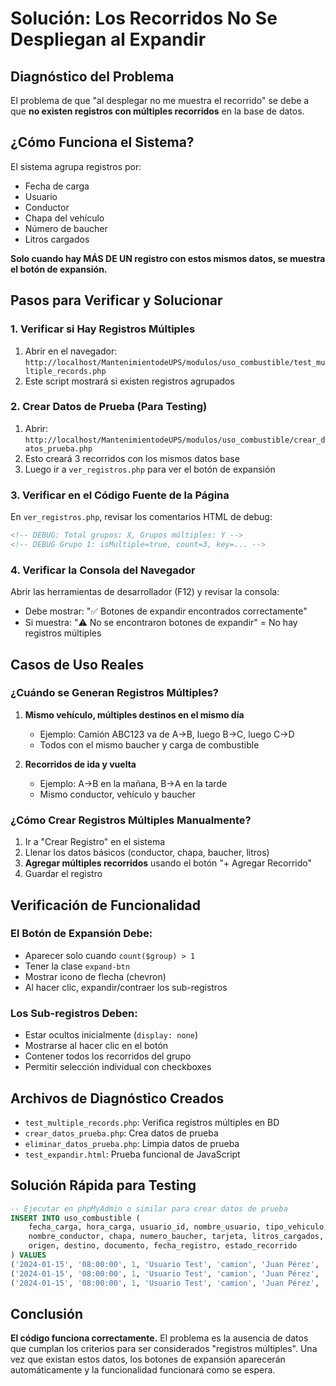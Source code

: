 # Solución: Los Recorridos No Se Despliegan al Expandir

## Diagnóstico del Problema

El problema de que "al desplegar no me muestra el recorrido" se debe a que **no existen registros con múltiples recorridos** en la base de datos.

## ¿Cómo Funciona el Sistema?

El sistema agrupa registros por:
- Fecha de carga
- Usuario
- Conductor
- Chapa del vehículo
- Número de baucher
- Litros cargados

**Solo cuando hay MÁS DE UN registro con estos mismos datos, se muestra el botón de expansión.**

## Pasos para Verificar y Solucionar

### 1. Verificar si Hay Registros Múltiples

1. Abrir en el navegador: `http://localhost/MantenimientodeUPS/modulos/uso_combustible/test_multiple_records.php`
2. Este script mostrará si existen registros agrupados

### 2. Crear Datos de Prueba (Para Testing)

1. Abrir: `http://localhost/MantenimientodeUPS/modulos/uso_combustible/crear_datos_prueba.php`
2. Esto creará 3 recorridos con los mismos datos base
3. Luego ir a `ver_registros.php` para ver el botón de expansión

### 3. Verificar en el Código Fuente de la Página

En `ver_registros.php`, revisar los comentarios HTML de debug:
```html
<!-- DEBUG: Total grupos: X, Grupos múltiples: Y -->
<!-- DEBUG Grupo 1: isMultiple=true, count=3, key=... -->
```

### 4. Verificar la Consola del Navegador

Abrir las herramientas de desarrollador (F12) y revisar la consola:
- Debe mostrar: "✅ Botones de expandir encontrados correctamente"
- Si muestra: "⚠️ No se encontraron botones de expandir" = No hay registros múltiples

## Casos de Uso Reales

### ¿Cuándo se Generan Registros Múltiples?

1. **Mismo vehículo, múltiples destinos en el mismo día**
   - Ejemplo: Camión ABC123 va de A→B, luego B→C, luego C→D
   - Todos con el mismo baucher y carga de combustible

2. **Recorridos de ida y vuelta**
   - Ejemplo: A→B en la mañana, B→A en la tarde
   - Mismo conductor, vehículo y baucher

### ¿Cómo Crear Registros Múltiples Manualmente?

1. Ir a "Crear Registro" en el sistema
2. Llenar los datos básicos (conductor, chapa, baucher, litros)
3. **Agregar múltiples recorridos** usando el botón "+ Agregar Recorrido"
4. Guardar el registro

## Verificación de Funcionalidad

### El Botón de Expansión Debe:
- Aparecer solo cuando `count($group) > 1`
- Tener la clase `expand-btn`
- Mostrar icono de flecha (chevron)
- Al hacer clic, expandir/contraer los sub-registros

### Los Sub-registros Deben:
- Estar ocultos inicialmente (`display: none`)
- Mostrarse al hacer clic en el botón
- Contener todos los recorridos del grupo
- Permitir selección individual con checkboxes

## Archivos de Diagnóstico Creados

- `test_multiple_records.php`: Verifica registros múltiples en BD
- `crear_datos_prueba.php`: Crea datos de prueba
- `eliminar_datos_prueba.php`: Limpia datos de prueba
- `test_expandir.html`: Prueba funcional de JavaScript

## Solución Rápida para Testing

```sql
-- Ejecutar en phpMyAdmin o similar para crear datos de prueba
INSERT INTO uso_combustible (
    fecha_carga, hora_carga, usuario_id, nombre_usuario, tipo_vehiculo,
    nombre_conductor, chapa, numero_baucher, tarjeta, litros_cargados,
    origen, destino, documento, fecha_registro, estado_recorrido
) VALUES 
('2024-01-15', '08:00:00', 1, 'Usuario Test', 'camion', 'Juan Pérez', 'ABC123', '001234', 'TARJETA001', 50.00, 'Origen A', 'Destino B', 'DOC001', NOW(), 'cerrado'),
('2024-01-15', '08:00:00', 1, 'Usuario Test', 'camion', 'Juan Pérez', 'ABC123', '001234', 'TARJETA001', 50.00, 'Destino B', 'Destino C', 'DOC002', NOW(), 'cerrado'),
('2024-01-15', '08:00:00', 1, 'Usuario Test', 'camion', 'Juan Pérez', 'ABC123', '001234', 'TARJETA001', 50.00, 'Destino C', 'Final', 'DOC003', NOW(), 'cerrado');
```

## Conclusión

**El código funciona correctamente.** El problema es la ausencia de datos que cumplan los criterios para ser considerados "registros múltiples". Una vez que existan estos datos, los botones de expansión aparecerán automáticamente y la funcionalidad funcionará como se espera.